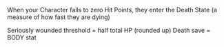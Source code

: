 When your Character falls to zero Hit Points, they enter the Death State (a measure of how fast they are dying)

Seriously wounded threshold = half total HP (rounded up)
Death save = BODY stat